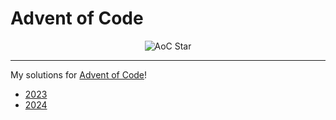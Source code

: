 # Advent of Code

<p align="center">
  <img src="https://encrypted-tbn0.gstatic.com/images?q=tbn:ANd9GcS076zgtWLC230qDOmDYSoGdVLAkju7_C5ttA&s" alt="AoC Star"/>
</p>

---

My solutions for [Advent of Code](https://adventofcode.com/)!

- [2023](https://github.com/kikefdezl/advent-of-code/tree/main/2023)
- [2024](https://github.com/kikefdezl/advent-of-code/tree/main/2024)

